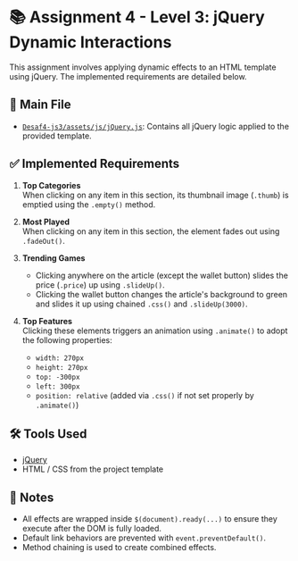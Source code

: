 # 📚 Assignment 4 - Level 3: jQuery Dynamic Interactions

This assignment involves applying dynamic effects to an HTML template using jQuery. The implemented requirements are detailed below.

## 📁 Main File

- [`Desaf4-js3/assets/js/jQuery.js`](Desaf4-js3/assets/js/): Contains all jQuery logic applied to the provided template.

## ✅ Implemented Requirements

1. **Top Categories**  
   When clicking on any item in this section, its thumbnail image (`.thumb`) is emptied using the `.empty()` method.

2. **Most Played**  
   When clicking on any item in this section, the element fades out using `.fadeOut()`.

3. **Trending Games**  
   - Clicking anywhere on the article (except the wallet button) slides the price (`.price`) up using `.slideUp()`.
   - Clicking the wallet button changes the article's background to green and slides it up using chained `.css()` and `.slideUp(3000)`.

4. **Top Features**  
   Clicking these elements triggers an animation using `.animate()` to adopt the following properties:
   - `width: 270px`
   - `height: 270px`
   - `top: -300px`
   - `left: 300px`
   - `position: relative` (added via `.css()` if not set properly by `.animate()`)

## 🛠️ Tools Used

- [jQuery](https://jquery.com/)
- HTML / CSS from the project template

## 📌 Notes

- All effects are wrapped inside `$(document).ready(...)` to ensure they execute after the DOM is fully loaded.
- Default link behaviors are prevented with `event.preventDefault()`.
- Method chaining is used to create combined effects.

